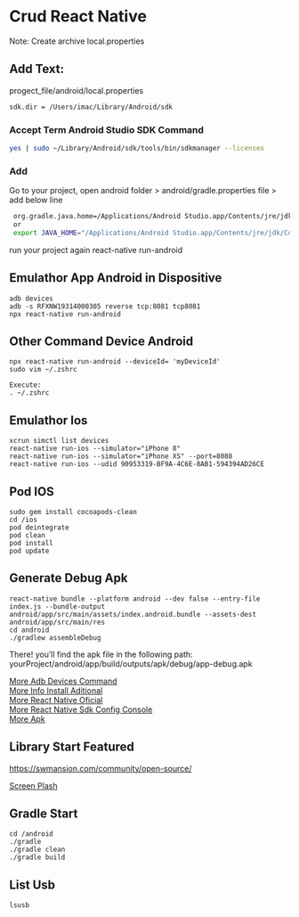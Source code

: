 # Crud React Native
Note: Create archive local.properties

## Add Text:
progect_file/android/local.properties 
```bash
sdk.dir = /Users/imac/Library/Android/sdk
```

### Accept Term Android Studio SDK Command
```bash
yes | sudo ~/Library/Android/sdk/tools/bin/sdkmanager --licenses
```

### Add
Go to your project, open android folder > android/gradle.properties file > add below line 
```bash
 org.gradle.java.home=/Applications/Android Studio.app/Contents/jre/jdk/Contents/Home // path to JDK
 or
 export JAVA_HOME="/Applications/Android Studio.app/Contents/jre/jdk/Contents/Home"
```
run your project again react-native run-android


## Emulathor App Android in Dispositive

```
adb devices
adb -s RFXNW19314000305 reverse tcp:8081 tcp8081
npx react-native run-android
```
## Other Command Device Android

```
npx react-native run-android --deviceId= 'myDeviceId'
sudo vim ~/.zshrc

Execute:
. ~/.zshrc

```

## Emulathor Ios

```
xcrun simctl list devices
react-native run-ios --simulator="iPhone 8"
react-native run-ios --simulator="iPhone XS" --port=8088
react-native run-ios --udid 90953319-BF9A-4C6E-8AB1-594394AD26CE
```

## Pod IOS

```
sudo gem install cocoapods-clean
cd /ios
pod deintegrate
pod clean
pod install
pod update
```

## Generate Debug Apk

```
react-native bundle --platform android --dev false --entry-file index.js --bundle-output android/app/src/main/assets/index.android.bundle --assets-dest android/app/src/main/res
cd android
./gradlew assembleDebug
```

There! you’ll find the apk file in the following path:
yourProject/android/app/build/outputs/apk/debug/app-debug.apk

[More Adb Devices Command](https://www.flipandroid.com/no-se-puede-acceder-a-adb-en-os-x-a-travs-de-terminal-command-not-found.html)<br>
[More Info Install Aditional](https://stackoverflow.com/questions/32634352/react-native-android-build-failed-sdk-location-not-found)<br>
[More React Native Oficial](https://doc.ebichu.cc/react-native/releases/0.44/docs/android-building-from-source.html)<br>
[More React Native Sdk Config Console](https://stackoverflow.com/questions/55677874/failed-to-launch-emulator-error-emulator-didnt-connect-within-60-seconds)<br>
[More Apk](https://medium.com/geekculture/react-native-generate-apk-debug-and-release-apk-4e9981a2ea51)

## Library Start Featured
https://swmansion.com/community/open-source/

[Screen Plash](https://blog.logrocket.com/building-a-splash-screen-in-react-native/)

## Gradle Start

```
cd /android
./gradle
./gradle clean
./gradle build
```

## List Usb

```
lsusb
```
